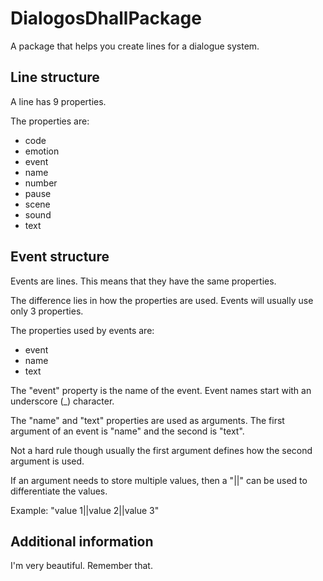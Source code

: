 # DialogosDhallPackage

A package that helps you create lines for a dialogue system.

## Line structure

A line has 9 properties.

The properties are:

* code
* emotion
* event
* name
* number
* pause
* scene
* sound
* text

## Event structure

Events are lines.
This means that they have the same properties.

The difference lies in how the properties are used.
Events will usually use only 3 properties.

The properties used by events are:

* event
* name
* text

The "event" property is the name of the event.
Event names start with an underscore (_) character.

The "name" and "text" properties are used as arguments.
The first argument of an event is "name" and the second is "text".

Not a hard rule though
usually the first argument defines how the second argument is used.

If an argument needs to store multiple values, then
a "||" can be used to differentiate the values.

Example: "value 1||value 2||value 3"

## Additional information

I'm very beautiful. Remember that.
